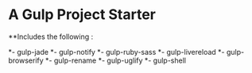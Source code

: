 # A Gulp Project Starter

**Includes the following :

*- gulp-jade
*- gulp-notify
*- gulp-ruby-sass
*- gulp-livereload
*- gulp-browserify
*- gulp-rename
*- gulp-uglify
*- gulp-shell
